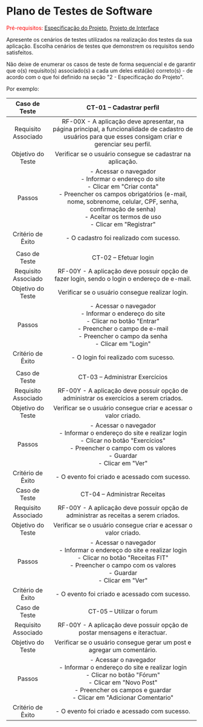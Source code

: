 # Plano de Testes de Software

<span style="color:red">Pré-requisitos: <a href="2-Especificação do Projeto.md"> Especificação do Projeto</a></span>, <a href="3-Projeto de Interface.md"> Projeto de Interface</a>

Apresente os cenários de testes utilizados na realização dos testes da sua aplicação. Escolha cenários de testes que demonstrem os requisitos sendo satisfeitos.

Não deixe de enumerar os casos de teste de forma sequencial e de garantir que o(s) requisito(s) associado(s) a cada um deles está(ão) correto(s) - de acordo com o que foi definido na seção "2 - Especificação do Projeto". 

Por exemplo:
 
| **Caso de Teste** 	| **CT-01 – Cadastrar perfil** 	|
|:---:	|:---:	|
|	Requisito Associado 	| RF-00X - A aplicação deve apresentar, na página principal, a funcionalidade de cadastro de usuários para que esses consigam criar e gerenciar seu perfil. |
| Objetivo do Teste 	| Verificar se o usuário consegue se cadastrar na aplicação. |
| Passos 	| - Acessar o navegador <br> - Informar o endereço do site <br> - Clicar em "Criar conta" <br> - Preencher os campos obrigatórios (e-mail, nome, sobrenome, celular, CPF, senha, confirmação de senha) <br> - Aceitar os termos de uso <br> - Clicar em "Registrar" |
|Critério de Êxito | - O cadastro foi realizado com sucesso. |
|  	|  	|
| Caso de Teste 	| CT-02 – Efetuar login	|
|Requisito Associado | RF-00Y	- A aplicação deve possuir opção de fazer login, sendo o login o endereço de e-mail. |
| Objetivo do Teste 	| Verificar se o usuário consegue realizar login. |
| Passos 	| - Acessar o navegador <br> - Informar o endereço do site <br> - Clicar no botão "Entrar" <br> - Preencher o campo de e-mail <br> - Preencher o campo da senha <br> - Clicar em "Login" |
|Critério de Êxito | - O login foi realizado com sucesso. |
|  	|  	|
| Caso de Teste 	| CT-03 – Administrar Exercícios	|
|Requisito Associado | RF-00Y	- A aplicação deve possuir opção de administrar os exercícios a serem criados. |
| Objetivo do Teste 	| Verificar se o usuário consegue criar e acessar o valor criado. |
| Passos 	| - Acessar o navegador <br> - Informar o endereço do site e realizar login <br> - Clicar no botão "Exercícios" <br> - Preencher o campo com os valores <br> - Guardar <br> - Clicar em "Ver" |
|Critério de Êxito | - O evento foi criado e acessado com sucesso. |
| Caso de Teste 	| CT-04 – Administrar Receitas	|
|Requisito Associado | RF-00Y	- A aplicação deve possuir opção de administrar as receitas a serem criados. |
| Objetivo do Teste 	| Verificar se o usuário consegue criar e acessar o valor criado. |
| Passos 	| - Acessar o navegador <br> - Informar o endereço do site e realizar login <br> - Clicar no botão "Receitas FIT" <br> - Preencher o campo com os valores <br> - Guardar <br> - Clicar em "Ver" |
|Critério de Êxito | - O evento foi criado e acessado com sucesso. |
| Caso de Teste 	| CT-05 – Utilizar o forum	|
|Requisito Associado | RF-00Y	- A aplicação deve possuir opção de postar mensagens e iteractuar. |
| Objetivo do Teste 	| Verificar se o usuário consegue gerar um post e agregar um comentário. |
| Passos 	| - Acessar o navegador <br> - Informar o endereço do site e realizar login <br> - Clicar no botão "Fórum" <br> - Clicar em "Novo Post" <br> - Preencher os campos e guardar <br> - Clicar em "Adicionar Comentario" |
|Critério de Êxito | - O evento foi criado e acessado com sucesso. |


 

